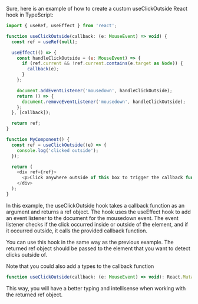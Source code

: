 Sure, here is an example of how to create a custom useClickOutside React hook in TypeScript:

```javascript
import { useRef, useEffect } from 'react';

function useClickOutside(callback: (e: MouseEvent) => void) {
  const ref = useRef(null);

  useEffect(() => {
    const handleClickOutside = (e: MouseEvent) => {
      if (ref.current && !ref.current.contains(e.target as Node)) {
        callback(e);
      }
    };

    document.addEventListener('mousedown', handleClickOutside);
    return () => {
      document.removeEventListener('mousedown', handleClickOutside);
    };
  }, [callback]);

  return ref;
}

function MyComponent() {
  const ref = useClickOutside((e) => {
    console.log('clicked outside');
  });

  return (
    <div ref={ref}>
      <p>Click anywhere outside of this box to trigger the callback function.</p>
    </div>
  );
}
```

In this example, the useClickOutside hook takes a callback function as an argument and returns a ref object. The hook uses the useEffect hook to add an event listener to the document for the mousedown event. The event listener checks if the click occurred inside or outside of the element, and if it occurred outside, it calls the provided callback function.

You can use this hook in the same way as the previous example. The returned ref object should be passed to the element that you want to detect clicks outside of.

Note that you could also add a types to the callback function

```javascript
function useClickOutside(callback: (e: MouseEvent) => void): React.MutableRefObject<HTMLDivElement>
```

This way, you will have a better typing and intellisense when working with the returned ref object.
